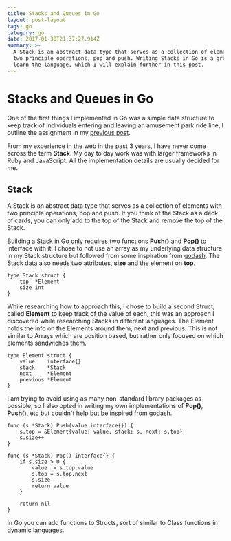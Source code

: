 ```yaml
---
title: Stacks and Queues in Go
layout: post-layout
tags: go
category: go
date: 2017-01-30T21:37:27.914Z
summary: >-
  A Stack is an abstract data type that serves as a collection of elements with
  two principle operations, pop and push. Writing Stacks in Go is a great way to
  learn the language, which I will explain further in this post.
---
```


# Stacks and Queues in Go


One of the first things I implemented in Go was a simple data structure to keep track of individuals entering and leaving an amusement park ride line, I outline the assignment in my [previous post](/posts/2016/08/23/learn-computer-science-with-go).   

From my experience in the web in the past 3 years, I have never come across the term **Stack**. My day to day work was with larger frameworks in Ruby and JavaScript. All the implementation details are usually decided for me.

## Stack

A Stack is an abstract data type that serves as a collection of elements with two principle operations, pop and push. If you think of the Stack as a deck of cards, you can only add to the top of the Stack and remove the top of the Stack.

Building a Stack in Go only requires two functions **Push()** and **Pop()** to interface with it. I chose to not use an array as my underlying data structure in my Stack structure but followed from some inspiration from [godash](https://godoc.org/github.com/Kairi/godash). The Stack data also needs two attributes, **size** and the element on **top**. 

```
type Stack struct {
	top  *Element
	size int
}

```

While researching how to approach this, I chose to build a second Struct, called **Element** to keep track of the value of each, this was an approach I discovered while researching Stacks in different languages. The Element holds the info on the Elements around them, next and previous. This is not similar to Arrays which are position based, but rather only focused on which elements sandwiches them.

```
type Element struct {
	value    interface{}
	stack    *Stack
	next     *Element
	previous *Element
}

```

I am trying to avoid using as many non-standard library packages as possible, so I also opted in writing my own implementations of **Pop()**, **Push()**, etc but couldn't help but be inspired from godash.  

```
func (s *Stack) Push(value interface{}) {
	s.top = &Element{value: value, stack: s, next: s.top}
	s.size++
}

func (s *Stack) Pop() interface{} {
	if s.size > 0 {
		value := s.top.value
		s.top = s.top.next
		s.size--
		return value
	}

	return nil
}
```

In Go you can add functions to Structs, sort of similar to Class functions in dynamic languages. 
